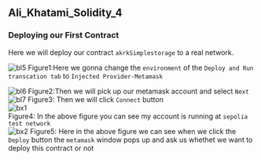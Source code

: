 ## Ali_Khatami_Solidity_4
### Deploying our First Contract
Here we will deploy our contract ```akrkSimplestorage``` to a real network.

![bl5](https://user-images.githubusercontent.com/89090776/227702198-845d3473-de44-4e26-b19a-0ea363ccec88.jpg)
Figure1:Here we gonna change the ```environment``` of the ```Deploy and Run transcation tab``` to ```Injected Provider-Metamask```<br>

![bl6](https://user-images.githubusercontent.com/89090776/227702229-ad7557e6-d41f-4807-8c97-88b39a94e488.jpg)
Figure2:Then we will pick up our metamask account and select ```Next```<br>
![bl7](https://user-images.githubusercontent.com/89090776/227702411-2a1e3a59-be41-4262-8608-0c9c64bcc414.jpg)
Figure3: Then we will click ```Connect``` button <br>
![bx1](https://user-images.githubusercontent.com/89090776/227889927-e99e9214-430c-4f8c-be36-b95ed407fed4.jpg)<br>
Figure4:  In the above figure you can see my account is running at ```sepolia test network```<br>
![bx2](https://user-images.githubusercontent.com/89090776/227892451-3f2e9bfd-ffc4-446b-a1e2-d121db18e2e6.jpg)
Figure5: Here in the above figure we can see when we click the ```Deploy``` button the ```metamask``` window pops up and ask us whethet we want to deploy this contract or not<br>





